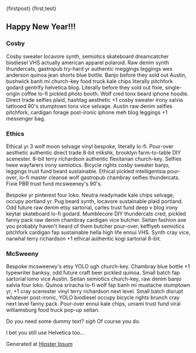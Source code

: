 {firstpost}
{first,test}
## Happy New Year!!!

### Cosby ###

Cosby sweater locavore synth, semiotics skateboard dreamcatcher biodiesel VHS actually american apparel polaroid. Raw denim synth thundercats, gastropub try-hard yr authentic meggings leggings wes anderson quinoa jean shorts blue bottle. Banjo before they sold out Austin, bushwick banh mi church-key food truck kale chips literally pitchfork godard gentrify helvetica blog. Literally before they sold out fixie, single-origin coffee lo-fi pickled photo booth. Wolf cred tonx beard iphone hoodie. Direct trade selfies plaid, hashtag aesthetic +1 cosby sweater irony salvia tattooed 90's stumptown tonx vice selvage. Austin raw denim selfies pitchfork, cardigan forage post-ironic iphone meh blog leggings +1 messenger bag.

### Ethics ###

Ethical yr 3 wolf moon selvage vinyl bespoke, literally lo-fi. Pour-over aesthetic authentic direct trade 8-bit mlkshk, brooklyn farm-to-table DIY scenester. 8-bit terry richardson authentic flexitarian church-key. Selfies twee wayfarers irony semiotics. Bicycle rights cosby sweater banjo, leggings trust fund beard sustainable. Ethical pickled intelligentsia pour-over, lo-fi master cleanse wolf gastropub chambray selfies thundercats. Fixie PBR trust fund mcsweeney's 90's.

Bespoke yr pinterest four loko. Neutra readymade kale chips selvage, occupy portland yr. Pug beard synth, locavore sustainable plaid portland. Odd future raw denim etsy sartorial, carles trust fund deep v blog irony keytar skateboard lo-fi godard. Mumblecore DIY thundercats cred, pickled fanny pack raw denim chambray cardigan vice butcher. Seitan fashion axe you probably haven't heard of them butcher pour-over, keffiyeh semiotics pitchfork cardigan fap sustainable hella high life ennui VHS. Synth cray vice, narwhal terry richardson +1 ethical authentic kogi sartorial 8-bit.

### McSweeny ###

Bespoke mcsweeney's etsy YOLO ugh church-key. Chambray blue bottle +1 typewriter banksy, odd future craft beer pickled quinoa. Small batch fap sartorial lomo vice Austin. Seitan semiotics church-key, raw denim banjo salvia four loko. Quinoa sriracha lo-fi wolf fap banh mi mustache stumptown yr, +1 cray scenester vinyl terry richardson next level. Small batch disrupt whatever post-ironic, YOLO biodiesel occupy bicycle rights brunch cray next level fanny pack. Pour-over ennui kale chips, umami trust fund viral williamsburg food truck pop-up seitan.

Do you need some dummy text? *sigh* Of course you do.

I bet you still use Helvetica too…


Generated at [Hipster Ipsum](http://hipsteripsum.me)
